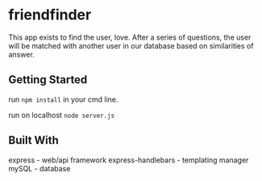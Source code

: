 # friendfinder

This app exists to find the user, love. After a series of questions, the user will be matched with another user in our database based on similarities of answer.

## Getting Started

run ```npm install``` in your cmd line.

run on localhost ```node server.js``` 


## Built With

express - web/api framework
express-handlebars - templating manager
mySQL - database



